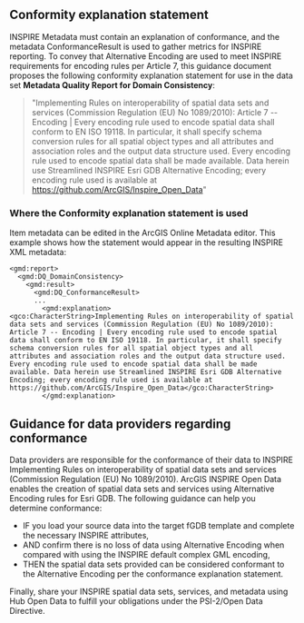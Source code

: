 

## Conformity explanation statement
INSPIRE Metadata must contain an explanation of conformance, and the metadata ConformanceResult is used to gather metrics for INSPIRE reporting. To convey that Alternative Encoding are used to meet INSPIRE requirements for encoding rules per Article 7, this guidance document proposes the following conformity explanation statement for use in the data set **Metadata Quality Report for Domain Consistency**:

> "Implementing Rules on interoperability of spatial data sets and services (Commission Regulation (EU) No 1089/2010): Article 7 -- Encoding | Every encoding rule used to encode spatial data shall conform to EN ISO 19118. In particular, it shall specify schema conversion rules for all spatial object types and all attributes and association roles and the output data structure used. Every encoding rule used to encode spatial data shall be made available. Data herein use Streamlined INSPIRE Esri GDB Alternative Encoding; every encoding rule used is available at https://github.com/ArcGIS/Inspire_Open_Data"

### Where the Conformity explanation statement is used
Item metadata can be edited in the ArcGIS Online Metadata editor. This example shows how the statement would appear in the resulting INSPIRE XML metadata:
```
<gmd:report>
  <gmd:DQ_DomainConsistency>
    <gmd:result>
      <gmd:DQ_ConformanceResult>
      ...
        <gmd:explanation>
<gco:CharacterString>Implementing Rules on interoperability of spatial data sets and services (Commission Regulation (EU) No 1089/2010): Article 7 -- Encoding | Every encoding rule used to encode spatial data shall conform to EN ISO 19118. In particular, it shall specify schema conversion rules for all spatial object types and all attributes and association roles and the output data structure used. Every encoding rule used to encode spatial data shall be made available. Data herein use Streamlined INSPIRE Esri GDB Alternative Encoding; every encoding rule used is available at https://github.com/ArcGIS/Inspire_Open_Data</gco:CharacterString>
        </gmd:explanation>
```
## Guidance for data providers regarding conformance
Data providers are responsible for the conformance of their data to INSPIRE Implementing Rules on interoperability of spatial data sets and services (Commission Regulation (EU) No 1089/2010). ArcGIS INSPIRE Open Data enables the creation of spatial data sets and services using Alternative Encoding rules for Esri GDB. The following guidance can help you determine conformance:

- IF you load your source data into the target fGDB template and complete the necessary INSPIRE attributes,
- AND confirm there is no loss of data using Alternative Encoding when compared with using the INSPIRE default complex GML encoding,
- THEN the spatial data sets provided can be considered conformant to the Alternative Encoding per the conformance explanation statement.

Finally, share your INSPIRE spatial data sets, services, and metadata using Hub Open Data to fulfill your obligations under the PSI-2/Open Data Directive.
